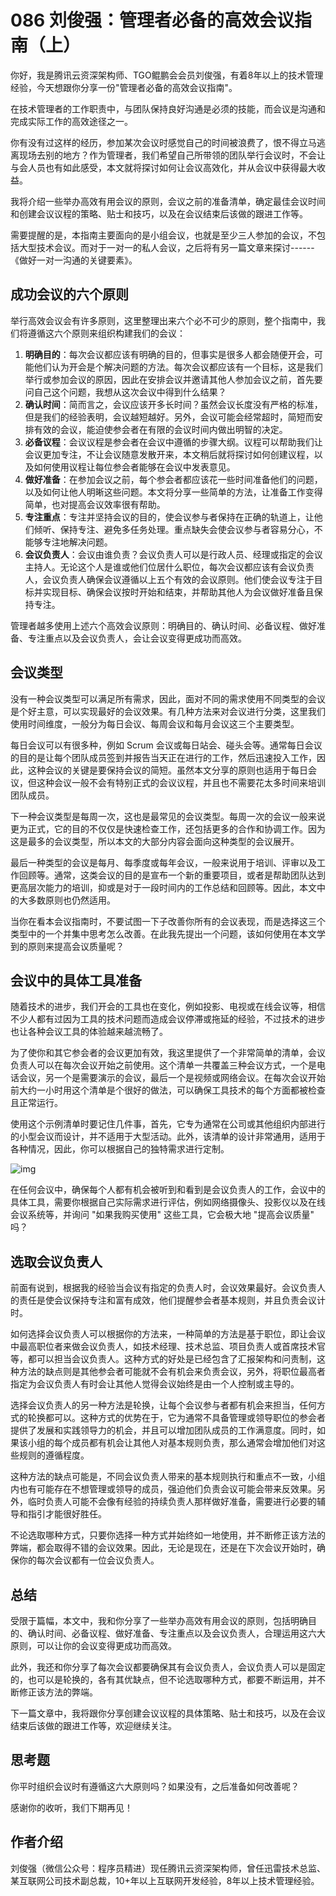 # 086 刘俊强：管理者必备的高效会议指南（上）

你好，我是腾讯云资深架构师、TGO鲲鹏会会员刘俊强，有着8年以上的技术管理经验，今天想跟你分享一份"管理者必备的高效会议指南"。

在技术管理者的工作职责中，与团队保持良好沟通是必须的技能，而会议是沟通和完成实际工作的高效途径之一。

你有没有过这样的经历，参加某次会议时感觉自己的时间被浪费了，恨不得立马逃离现场去别的地方？作为管理者，我们希望自己所带领的团队举行会议时，不会让与会人员也有如此感受，本文就将探讨如何让会议高效化，并从会议中获得最大收益。

我将介绍一些举办高效有用会议的原则，会议之前的准备清单，确定最佳会议时间和创建会议议程的策略、贴士和技巧，以及在会议结束后该做的跟进工作等。

需要提醒的是，本指南主要面向的是小组会议，也就是至少三人参加的会议，不包括大型技术会议。而对于一对一的私人会议，之后将有另一篇文章来探讨------《做好一对一沟通的关键要素》。

## 成功会议的六个原则

举行高效会议会有许多原则，这里整理出来六个必不可少的原则，整个指南中，我们将遵循这六个原则来组织构建我们的会议：

1.  **明确目的**：每次会议都应该有明确的目的，但事实是很多人都会随便开会，可能他们认为开会是个解决问题的方法。每次会议都应该有一个目标，这是我们举行或参加会议的原因，因此在安排会议并邀请其他人参加会议之前，首先要问自己这个问题，我想从这次会议中得到什么结果？
2.  **确认时间**：简而言之，会议应该开多长时间？虽然会议长度没有严格的标准，但是我们的经验表明，会议越短越好。另外，会议可能会经常超时，简短而安排有效的会议，能迫使参会者在有限的会议时间内做出明智的决定。
3.  **必备议程**：会议议程是参会者在会议中遵循的步骤大纲。议程可以帮助我们让会议更加专注，不让会议随意发散开来，本文稍后就将探讨如何创建议程，以及如何使用议程让每位参会者能够在会议中发表意见。
4.  **做好准备**：在参加会议之前，每个参会者都应该花一些时间准备他们的问题，以及如何让他人明晰这些问题。本文将分享一些简单的方法，让准备工作变得简单，也对提高会议效率很有帮助。
5.  **专注重点**：专注并坚持会议的目的，使会议参与者保持在正确的轨道上，让他们倾听、保持专注、避免多任务处理。重点缺失会使会议参与者容易分心，不能够专注地解决问题。
6.  **会议负责人**：会议由谁负责？会议负责人可以是行政人员、经理或指定的会议主持人。无论这个人是谁或他们位居什么职位，每次会议都应该有会议负责人，会议负责人确保会议遵循以上五个有效的会议原则。他们使会议专注于目标并实现目标、确保会议按时开始和结束，并帮助其他人为会议做好准备且保持专注。

管理者越多使用上述六个高效会议原则：明确目的、确认时间、必备议程、做好准备、专注重点以及会议负责人，会让会议变得更成功而高效。

## 会议类型

没有一种会议类型可以满足所有需求，因此，面对不同的需求使用不同类型的会议是个好主意，可以实现最好的会议效果。有几种方法来对会议进行分类，这里我们使用时间维度，一般分为每日会议、每周会议和每月会议这三个主要类型。

每日会议可以有很多种，例如 Scrum
会议或每日站会、碰头会等。通常每日会议的目的是让每个团队成员签到并报告当天正在进行的工作，然后迅速投入工作，因此，这种会议的关键是要保持会议的简短。虽然本文分享的原则也适用于每日会议，但这种会议一般不会有特别正式的会议议程，并且也不需要花太多时间来培训团队成员。

下一种会议类型是每周一次，这也是最常见的会议类型。每周一次的会议一般来说更为正式，它的目的不仅仅是快速检查工作，还包括更多的合作和协调工作。因为这是最多的会议类型，所以本文的大部分内容会面向这种类型的会议展开。

最后一种类型的会议是每月、每季度或每年会议，一般来说用于培训、评审以及工作回顾等。通常，这类会议的目的是宣布一个新的重要项目，或者是帮助团队达到更高层次能力的培训，抑或是对于一段时间内的工作总结和回顾等。因此，本文中的大多数原则也仍然适用。

当你在看本会议指南时，不要试图一下子改善你所有的会议表现，而是选择这三个类型中的一个并集中思考怎么改善。在此我先提出一个问题，该如何使用在本文学到的原则来提高会议质量呢？

## 会议中的具体工具准备

随着技术的进步，我们开会的工具也在变化，例如投影、电视或在线会议等，相信不少人都有过因为工具的技术问题而造成会议停滞或拖延的经验，不过技术的进步也让各种会议工具的体验越来越流畅了。

为了使你和其它参会者的会议更加有效，我这里提供了一个非常简单的清单，会议负责人可以在每次会议开始之前使用。这个清单一共覆盖三种会议方式，一个是电话会议，另一个是需要演示的会议，最后一个是视频或网络会议。在每次会议开始前大约一小时用这个清单是个很好的做法，可以确保工具技术的每个方面都被检查且正常运行。

使用这个示例清单时要记住几件事，首先，它专为通常在公司或其他组织内部进行的小型会议而设计，并不适用于大型活动。此外，该清单的设计非常通用，适用于各种情况，因此，你可以根据自己的独特需求进行定制。

![img](assets/f8e7cc6b1aad394dde15d95fe01d9549.png)

在任何会议中，确保每个人都有机会被听到和看到是会议负责人的工作，会议中的具体工具，需要你根据自己实际需求进行评估，例如网络摄像头、投影仪以及在线会议系统等，并询问
"如果我购买使用" 这些工具，它会极大地 "提高会议质量" 吗？

## 选取会议负责人

前面有说到，根据我的经验当会议有指定的负责人时，会议效果最好。会议负责人的责任是使会议保持专注和富有成效，他们提醒参会者基本规则，并且负责会议计时。

如何选择会议负责人可以根据你的方法来，一种简单的方法是基于职位，即让会议中最高职位者来做会议负责人，如技术经理、技术总监、项目负责人或首席技术官等，都可以担当会议负责人。这种方式的好处是已经包含了汇报架构和问责制，这种方法的缺点则是其他参会者可能就不会有机会来负责会议，另外，将职位最高者指定为会议负责人有时会让其他人觉得会议始终是由一个人控制或主导的。

选择会议负责人的另一种方法是轮换，让每个会议参与者都有机会来担当，任何方式的轮换都可以。这种方式的优势在于，它为通常不具备管理或领导职位的参会者提供了发展和实践领导力的机会，并且可以增加团队成员的工作满意度。同时，如果该小组的每个成员都有机会让其他人对基本规则负责，那么通常会增加他们对这些规则的遵循程度。

这种方法的缺点可能是，不同会议负责人带来的基本规则执行和重点不一致，小组内也有可能存在不想管理或领导的成员，强迫他们负责会议可能会带来反效果。另外，临时负责人可能不会像有经验的持续负责人那样做好准备，需要进行必要的辅导和指引才能很好胜任。

不论选取哪种方式，只要你选择一种方式并始终如一地使用，并不断修正该方法的弊端，都会取得不错的会议效果。因此，无论是现在，还是在下次会议开始时，确保你的每次会议都有一位会议负责人。

## 总结

受限于篇幅，本文中，我和你分享了一些举办高效有用会议的原则，包括明确目的、确认时间、必备议程、做好准备、专注重点以及会议负责人，合理运用这六大原则，可以让你的会议变得更成功而高效。

此外，我还和你分享了每次会议都要确保其有会议负责人，会议负责人可以是固定的，也可以是轮换的，各有其优缺点，但不论选取哪种方式，都要不断运用，并不断修正该方法的弊端。

下一篇文章中，我将跟你分享创建会议议程的具体策略、贴士和技巧，以及在会议结束后该做的跟进工作等，欢迎继续关注。

## 思考题

你平时组织会议时有遵循这六大原则吗？如果没有，之后准备如何改善呢？

感谢你的收听，我们下期再见！

## 作者介绍

刘俊强（微信公众号：程序员精进）现任腾讯云资深架构师，曾任迅雷技术总监、某互联网公司技术副总裁，10+年以上互联网开发经验，8年以上技术管理经验。
